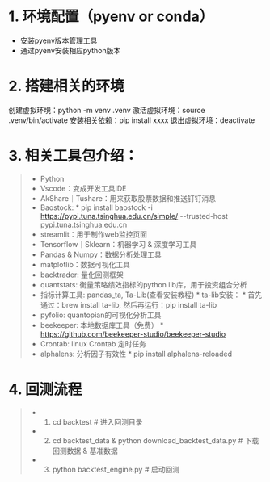 # 1. 环境配置（pyenv or conda）
* 安装pyenv版本管理工具
* 通过pyenv安装相应python版本

# 2. 搭建相关的环境
创建虚拟环境：python -m venv .venv
激活虚拟环境：source .venv/bin/activate
安装相关依赖：pip install xxxx
退出虚拟环境：deactivate

# 3. 相关工具包介绍：
> * Python
> * Vscode：变成开发工具IDE
> * AkShare｜Tushare：用来获取股票数据和推送钉钉消息
> * Baostock:
    * pip install baostock -i https://pypi.tuna.tsinghua.edu.cn/simple/ --trusted-host pypi.tuna.tsinghua.edu.cn
> * streamlit：用于制作web监控页面
> * Tensorflow｜Sklearn：机器学习 & 深度学习工具
> * Pandas & Numpy：数据分析处理工具
> * matplotlib：数据可视化工具
> * backtrader: 量化回测框架
> * quantstats: 衡量策略绩效指标的python lib库，用于投资组合分析
> * 指标计算工具: pandas_ta, Ta-Lib(查看安装教程)
    * ta-lib安装：
        * 首先通过：brew install ta-lib, 然后再运行：pip install ta-lib
> * pyfolio: quantopian的可视化分析工具
> * beekeeper: 本地数据库工具（免费）
    * https://github.com/beekeeper-studio/beekeeper-studio
> * Crontab: linux Crontab 定时任务
> * alphalens: 分析因子有效性
    * pip install alphalens-reloaded

# 4. 回测流程
> * 1. cd backtest # 进入回测目录
> * 2. cd backtest_data & python download_backtest_data.py # 下载回测数据 & 基准数据
> * 3. python backtest_engine.py # 启动回测
